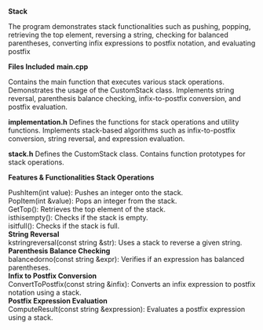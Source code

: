  **Stack**         

  The program demonstrates stack functionalities such as pushing, popping, retrieving the top element, reversing a string, checking for balanced parentheses, converting infix expressions to postfix notation, and evaluating postfix

  **Files Included**
  **main.cpp**

  Contains the main function that executes various stack operations.
Demonstrates the usage of the CustomStack class.
Implements string reversal, parenthesis balance checking, infix-to-postfix conversion, and postfix evaluation.

  **implementation.h**
  Defines the functions for stack operations and utility functions.
Implements stack-based algorithms such as infix-to-postfix conversion, string reversal, and expression evaluation.

  **stack.h**
Defines the CustomStack class.
Contains function prototypes for stack operations.


  **Features & Functionalities
  Stack Operations**

  PushItem(int value): Pushes an integer onto the stack.  
  PopItem(int &value): Pops an integer from the stack.  
  GetTop(): Retrieves the top element of the stack.  
  isthisempty(): Checks if the stack is empty.  
isitfull(): Checks if the stack is full.  
  **String Reversal**    
kstringreversal(const string &str): Uses a stack to reverse a given string.  
  **Parenthesis Balance Checking**    
balancedorno(const string &expr): Verifies if an expression has balanced parentheses.  
  **Infix to Postfix Conversion**    
ConvertToPostfix(const string &infix): Converts an infix expression to postfix notation using a stack.  
  **Postfix Expression Evaluation**    
ComputeResult(const string &expression): Evaluates a postfix expression using a stack.  
